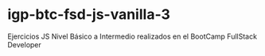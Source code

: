 # igp-btc-fsd-js-vanilla-3
Ejercicios JS Nivel Básico a Intermedio realizados en el BootCamp FullStack Developer
